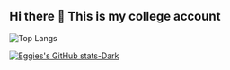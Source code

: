 ## Hi there 👋 This is my college account

![Top Langs](https://github-readme-stats.vercel.app/api/top-langs/?username=edgardooandres&size_weight=0.5&count_weight=0.5&hide_progress=true&theme=chartreuse-dark#gh-dark-mode-only)

[![Eggies's GitHub stats-Dark](https://github-readme-stats.vercel.app/api?username=edgardooandres&include_all_commits=true&show_icons=true&theme=chartreuse-dark#gh-dark-mode-only)](https://github.com/edgardooandres/github-readme-stats#gh-dark-mode-only)

<!--
**EdgardooAndres/EdgardooAndres** is a ✨ _special_ ✨ repository because its `README.md` (this file) appears on your GitHub profile.

Here are some ideas to get you started:

- 🔭 I’m currently working on ...
- 🌱 I’m currently learning ...
- 👯 I’m looking to collaborate on ...
- 🤔 I’m looking for help with ...
- 💬 Ask me about ...
- 📫 How to reach me: ...
- 😄 Pronouns: ...
- ⚡ Fun fact: ...
-->
